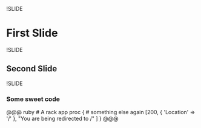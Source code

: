 !SLIDE

# First Slide #

!SLIDE

## Second Slide ##

!SLIDE

### Some sweet code

@@@ ruby
    # A rack app
    proc {
	  # something else again
      [200, { 'Location' => '/' },
        "You are being redirected to /"
      ]
    }
@@@
